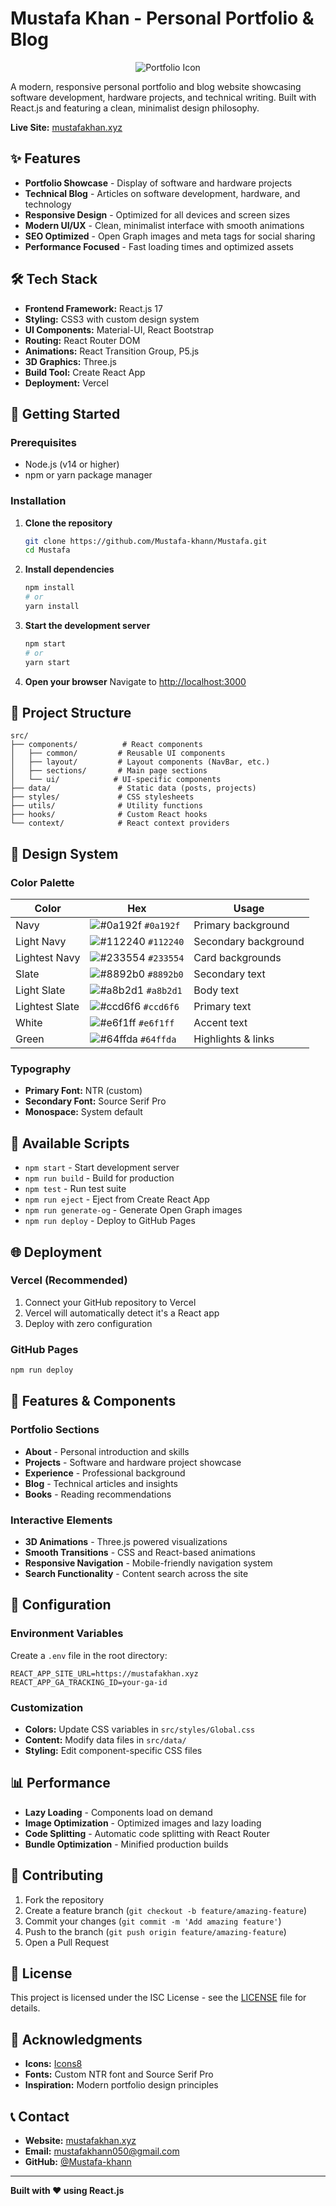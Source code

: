 # Mustafa Khan - Personal Portfolio & Blog

<p align="center">
  <img src="https://img.icons8.com/color/48/000000/magritte.png" alt="Portfolio Icon"/>
</p>

A modern, responsive personal portfolio and blog website showcasing software development, hardware projects, and technical writing. Built with React.js and featuring a clean, minimalist design philosophy.

**Live Site:** [mustafakhan.xyz](https://mustafakhan.xyz)

## ✨ Features

- **Portfolio Showcase** - Display of software and hardware projects
- **Technical Blog** - Articles on software development, hardware, and technology
- **Responsive Design** - Optimized for all devices and screen sizes
- **Modern UI/UX** - Clean, minimalist interface with smooth animations
- **SEO Optimized** - Open Graph images and meta tags for social sharing
- **Performance Focused** - Fast loading times and optimized assets

## 🛠️ Tech Stack

- **Frontend Framework:** React.js 17
- **Styling:** CSS3 with custom design system
- **UI Components:** Material-UI, React Bootstrap
- **Routing:** React Router DOM
- **Animations:** React Transition Group, P5.js
- **3D Graphics:** Three.js
- **Build Tool:** Create React App
- **Deployment:** Vercel

## 🚀 Getting Started

### Prerequisites

- Node.js (v14 or higher)
- npm or yarn package manager

### Installation

1. **Clone the repository**
   ```bash
   git clone https://github.com/Mustafa-khann/Mustafa.git
   cd Mustafa
   ```

2. **Install dependencies**
   ```bash
   npm install
   # or
   yarn install
   ```

3. **Start the development server**
   ```bash
   npm start
   # or
   yarn start
   ```

4. **Open your browser**
   Navigate to [http://localhost:3000](http://localhost:3000)

## 📁 Project Structure

```
src/
├── components/          # React components
│   ├── common/         # Reusable UI components
│   ├── layout/         # Layout components (NavBar, etc.)
│   ├── sections/       # Main page sections
│   └── ui/            # UI-specific components
├── data/               # Static data (posts, projects)
├── styles/             # CSS stylesheets
├── utils/              # Utility functions
├── hooks/              # Custom React hooks
└── context/            # React context providers
```

## 🎨 Design System

### Color Palette

| Color          | Hex                                                                | Usage                    |
| -------------- | ------------------------------------------------------------------ | ------------------------ |
| Navy           | ![#0a192f](https://via.placeholder.com/10/0a192f?text=+) `#0a192f` | Primary background       |
| Light Navy     | ![#112240](https://via.placeholder.com/10/112240?text=+) `#112240` | Secondary background     |
| Lightest Navy  | ![#233554](https://via.placeholder.com/10/233554?text=+) `#233554` | Card backgrounds        |
| Slate          | ![#8892b0](https://via.placeholder.com/10/8892b0?text=+) `#8892b0` | Secondary text          |
| Light Slate    | ![#a8b2d1](https://via.placeholder.com/10/a8b2d1?text=+) `#a8b2d1` | Body text               |
| Lightest Slate | ![#ccd6f6](https://via.placeholder.com/10/ccd6f6?text=+) `#ccd6f6` | Primary text            |
| White          | ![#e6f1ff](https://via.placeholder.com/10/e6f1ff?text=+) `#e6f1ff` | Accent text             |
| Green          | ![#64ffda](https://via.placeholder.com/10/64ffda?text=+) `#64ffda` | Highlights & links      |

### Typography

- **Primary Font:** NTR (custom)
- **Secondary Font:** Source Serif Pro
- **Monospace:** System default

## 📝 Available Scripts

- `npm start` - Start development server
- `npm run build` - Build for production
- `npm test` - Run test suite
- `npm run eject` - Eject from Create React App
- `npm run generate-og` - Generate Open Graph images
- `npm run deploy` - Deploy to GitHub Pages

## 🌐 Deployment

### Vercel (Recommended)

1. Connect your GitHub repository to Vercel
2. Vercel will automatically detect it's a React app
3. Deploy with zero configuration

### GitHub Pages

```bash
npm run deploy
```

## 📱 Features & Components

### Portfolio Sections
- **About** - Personal introduction and skills
- **Projects** - Software and hardware project showcase
- **Experience** - Professional background
- **Blog** - Technical articles and insights
- **Books** - Reading recommendations

### Interactive Elements
- **3D Animations** - Three.js powered visualizations
- **Smooth Transitions** - CSS and React-based animations
- **Responsive Navigation** - Mobile-friendly navigation system
- **Search Functionality** - Content search across the site

## 🔧 Configuration

### Environment Variables

Create a `.env` file in the root directory:

```env
REACT_APP_SITE_URL=https://mustafakhan.xyz
REACT_APP_GA_TRACKING_ID=your-ga-id
```

### Customization

- **Colors:** Update CSS variables in `src/styles/Global.css`
- **Content:** Modify data files in `src/data/`
- **Styling:** Edit component-specific CSS files

## 📊 Performance

- **Lazy Loading** - Components load on demand
- **Image Optimization** - Optimized images and lazy loading
- **Code Splitting** - Automatic code splitting with React Router
- **Bundle Optimization** - Minified production builds

## 🤝 Contributing

1. Fork the repository
2. Create a feature branch (`git checkout -b feature/amazing-feature`)
3. Commit your changes (`git commit -m 'Add amazing feature'`)
4. Push to the branch (`git push origin feature/amazing-feature`)
5. Open a Pull Request

## 📄 License

This project is licensed under the ISC License - see the [LICENSE](LICENSE) file for details.

## 🙏 Acknowledgments

- **Icons:** [Icons8](https://icons8.com/)
- **Fonts:** Custom NTR font and Source Serif Pro
- **Inspiration:** Modern portfolio design principles

## 📞 Contact

- **Website:** [mustafakhan.xyz](https://mustafakhan.xyz)
- **Email:** mustafakhann050@gmail.com
- **GitHub:** [@Mustafa-khann](https://github.com/Mustafa-khann)

---

**Built with ❤️ using React.js**
